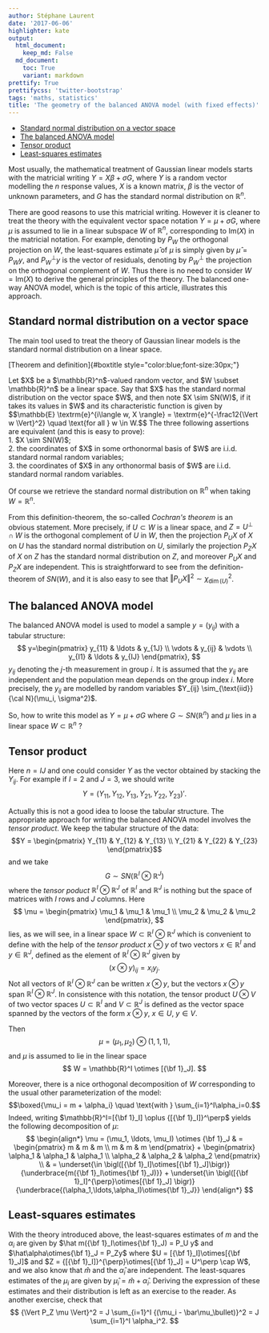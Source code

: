 ```yaml
---
author: Stéphane Laurent
date: '2017-06-06'
highlighter: kate
output:
  html_document:
    keep_md: False
  md_document:
    toc: True
    variant: markdown
prettify: True
prettifycss: 'twitter-bootstrap'
tags: 'maths, statistics'
title: 'The geometry of the balanced ANOVA model (with fixed effects)'
---
```


-   [Standard normal distribution on a vector
    space](#standard-normal-distribution-on-a-vector-space)
-   [The balanced ANOVA model](#the-balanced-anova-model)
-   [Tensor product](#tensor-product)
-   [Least-squares estimates](#least-squares-estimates)

Most usually, the mathematical treatment of Gaussian linear models
starts with the matricial writing $Y=X\beta+\sigma G$, where $Y$ is a
random vector modelling the $n$ response values, $X$ is a known matrix,
$\beta$ is the vector of unknown parameters, and $G$ has the standard
normal distribution on $\mathbb{R}^n$.

There are good reasons to use this matricial writing. However it is
cleaner to treat the theory with the equivalent vector space notation
$Y = \mu + \sigma G$, where $\mu$ is assumed to lie in a linear subspace
$W$ of $\mathbb{R}^n$, corresponding to $\text{Im}(X)$ in the matricial
notation. For example, denoting by $P_W$ the orthogonal projection on
$W$, the least-squares estimate $\hat\mu$ of $\mu$ is simply given by
$\hat\mu=P_Wy$, and $P_W^\perp y$ is the vector of residuals, denoting
by $P^\perp_W$ the projection on the orthogonal complement of $W$. Thus
there is no need to consider $W=\text{Im}(X)$ to derive the general
principles of the theory. The balanced one-way ANOVA model, which is the
topic of this article, illustrates this approach.

Standard normal distribution on a vector space
----------------------------------------------

The main tool used to treat the theory of Gaussian linear models is the
standard normal distribution on a linear space.

<div class="title_box">

[Theorem and definition]{#boxtitle style="color:blue;font-size:30px;"}
<p id="boxcontent">
Let $X$ be a $\mathbb{R}^n$-valued random vector, and
$W \subset \mathbb{R}^n$ be a linear space. Say that $X$ has the
standard normal distribution on the vector space $W$, and then note
$X \sim SN(W)$, if it takes its values in $W$ and its characteristic
function is given by
$$\mathbb{E} \textrm{e}^{i\langle w, X \rangle} = \textrm{e}^{-\frac12{\Vert w \Vert}^2} \quad \text{for all } w \in W.$$
The three following assertions are equivalent (and this is easy to
prove): <br/> 1. $X \sim SN(W)$; <br/> 2. the coordinates of $X$ in some
orthonormal basis of $W$ are i.i.d. standard normal random variables;
<br/> 3. the coordinates of $X$ in any orthonormal basis of $W$ are
i.i.d. standard normal random variables.
</p>

</div>

Of course we retrieve the standard normal distribution on $\mathbb{R}^n$
when taking $W=\mathbb{R}^n$.

From this definition-theorem, the so-called *Cochran's theorem* is an
obvious statement. More precisely, if $U \subset W$ is a linear space,
and $Z=U^\perp \cap W$ is the orthogonal complement of $U$ in $W$, then
the projection $P_UX$ of $X$ on $U$ has the standard normal distribution
on $U$, similarly the projection $P_ZX$ of $X$ on $Z$ has the standard
normal distribution on $Z$, and moreover $P_UX$ and $P_ZX$ are
independent. This is straightforward to see from the definition-theorem
of $SN(W)$, and it is also easy to see that
${\Vert P_UX\Vert}^2 \sim \chi^2_{\dim(U)}$.

The balanced ANOVA model
------------------------

The balanced ANOVA model is used to model a sample $y=(y_{ij})$ with a
tabular structure: $$
y=\begin{pmatrix}
y_{11} & \ldots & y_{1J} \\
\vdots & y_{ij} & \vdots \\
y_{I1} & \ldots & y_{IJ}
\end{pmatrix},
$$ $y_{ij}$ denoting the $j$-th measurement in group $i$. It is assumed
that the $y_{ij}$ are independent and the population mean depends on the
group index $i$. More precisely, the $y_{ij}$ are modelled by random
variables $Y_{ij} \sim_{\text{iid}} {\cal N}(\mu_i, \sigma^2)$.

So, how to write this model as $Y=\mu + \sigma G$ where
$G \sim SN(\mathbb{R}^n)$ and $\mu$ lies in a linear space
$W \subset \mathbb{R}^n$ ?

Tensor product
--------------

Here $n=IJ$ and one could consider $Y$ as the vector obtained by
stacking the $Y_{ij}$. For example if $I=2$ and $J=3$, we should write
$$Y={(Y_{11}, Y_{12}, Y_{13}, Y_{21}, Y_{22}, Y_{23})}'.$$

Actually this is not a good idea to loose the tabular structure. The
appropriate approach for writing the balanced ANOVA model involves the
*tensor product*. We keep the tabular structure of the data:
$$Y = \begin{pmatrix} 
Y_{11} & Y_{12} & Y_{13} \\
Y_{21} & Y_{22} & Y_{23}
\end{pmatrix}$$ and we take
$$G \sim SN(\mathbb{R}^I\otimes\mathbb{R}^J)$$ where the *tensor poduct*
$\mathbb{R}^I\otimes\mathbb{R}^J$ of $\mathbb{R}^I$ and $\mathbb{R}^J$
is nothing but the space of matrices with $I$ rows and $J$ columns. Here
$$
\mu = \begin{pmatrix} 
\mu_1 & \mu_1 & \mu_1 \\
\mu_2 & \mu_2 & \mu_2 
\end{pmatrix},
$$ lies, as we will see, in a linear space
$W \subset \mathbb{R}^I\otimes\mathbb{R}^J$ which is convenient to
define with the help of the *tensor product* $x \otimes y$ of two
vectors $x \in \mathbb{R}^I$ and $y \in \mathbb{R}^J$, defined as the
element of $\mathbb{R}^I\otimes\mathbb{R}^J$ given by $$
{(x \otimes y)}_{ij}=x_iy_j.
$$ Not all vectors of $\mathbb{R}^I\otimes\mathbb{R}^J$ can be written
$x \otimes y$, but the vectors $x \otimes y$ span
$\mathbb{R}^I\otimes\mathbb{R}^J$. In consistence with this notation,
the tensor product $U \otimes V$ of two vector spaces
$U \subset \mathbb{R}^I$ and $V \subset \mathbb{R}^J$ is defined as the
vector space spanned by the vectors of the form $x \otimes y$,
$x \in U$, $y \in V$.

Then\
$$
\mu = (\mu_1, \mu_2) \otimes (1,1,1),
$$ and $\mu$ is assumed to lie in the linear space $$
W = \mathbb{R}^I \otimes [{\bf 1}_J].
$$

Moreover, there is a nice orthogonal decomposition of $W$ corresponding
to the usual other parameterization of the model:
$$\boxed{\mu_i = m + \alpha_i} \quad \text{with } \sum_{i=1}^I\alpha_i=0.$$
Indeed, writing $\mathbb{R}^I=[{\bf 1}_I] \oplus {[{\bf 1}_I]}^\perp$
yields the following decomposition of $\mu$: $$
\begin{align*}
\mu = (\mu_1, \ldots, \mu_I) \otimes {\bf 1}_J & = 
\begin{pmatrix} 
m & m & m \\
m & m & m 
\end{pmatrix} + 
\begin{pmatrix} 
\alpha_1 & \alpha_1 & \alpha_1 \\
\alpha_2 & \alpha_2 & \alpha_2 
\end{pmatrix} \\ 
& = \underset{\in \bigl([{\bf 1}_I]\otimes[{\bf 1}_J]\bigr)}{\underbrace{m({\bf 1}_I\otimes{\bf 1}_J)}} + \underset{\in \bigl([{\bf 1}_I]^{\perp}\otimes[{\bf 1}_J] \bigr)}{\underbrace{(\alpha_1,\ldots,\alpha_I)\otimes{\bf 1}_J}} 
\end{align*}
$$

Least-squares estimates
-----------------------

With the theory introduced above, the least-squares estimates of $m$ and
the $\alpha_i$ are given by $\hat m({\bf 1}_I\otimes{\bf 1}_J) = P_U y$
and $\hat\alpha\otimes{\bf 1}_J = P_Zy$ where
$U = [{\bf 1}_I]\otimes[{\bf 1}_J]$ and
$Z = {[{\bf 1}_I]}^{\perp}\otimes[{\bf 1}_J] = U^\perp \cap W$, and we
also know that $\hat m$ and the $\hat\alpha_i$ are independent. The
least-squares estimates of the $\mu_i$ are given by
$\hat\mu_i=\hat m +\hat\alpha_i$. Deriving the expression of these
estimates and their distribution is left as an exercise to the reader.
As another exercise, check that $$
{\Vert P_Z \mu \Vert}^2 =  J \sum_{i=1}^I {(\mu_i - \bar\mu_\bullet)}^2 =
J \sum_{i=1}^I \alpha_i^2.
$$
